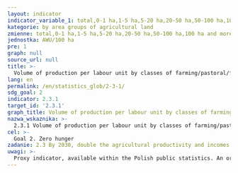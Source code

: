 ```yaml
---
layout: indicator
indicator_variable_1: total,0-1 ha,1-5 ha,5-20 ha,20-50 ha,50-100 ha,100 ha and more
kategorie: by area groups of agricultural land
zmienne: total,0-1 ha,1-5 ha,5-20 ha,20-50 ha,50-100 ha,100 ha and more
jednostka: AWU/100 ha
pre: 1
graph: null
source_url: null
title: >-
  Volume of production per labour unit by classes of farming/pastoral/forestry enterprise size
lang: en
permalink: /en/statistics_glob/2-3-1/
sdg_goal: 2
indicator: 2.3.1
target_id: '2.3.1'
graph_title: Volume of production per labour unit by classes of farming/pastoral/forestry enterprise size
nazwa_wskaznika: >-
  2.3.1 Volume of production per labour unit by classes of farming/pastoral/forestry enterprise size
cel: >-
  Goal 2. Zero hunger
zadanie: 2.3 By 2030, double the agricultural productivity and incomes of small-scale food producers, in particular women, indigenous peoples, family farmers, pastoralists and fishers, including through secure and equal access to land, other productive resources and inputs, knowledge, financial services, markets and opportunities for value addition and non-farm employment
uwagi: >-
  Proxy indicator, available within the Polish public statistics. An original indicator, adopted by the UN for monitoring target 2.3 of the 2030 Agenda is 2.3.1 Volume of production per labour unit by classes of farming/pastoral/forestry enterprise size.
---
```

